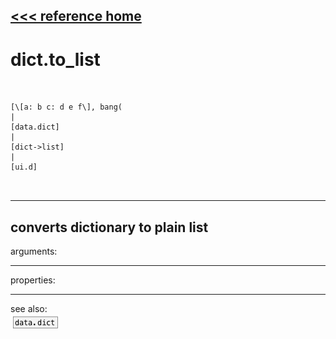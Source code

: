 [<<< reference home](ceammc_lib.md)
---

# dict.to_list

```


[\[a: b c: d e f\], bang(
|
[data.dict]
|
[dict->list]
|
[ui.d]

            
```
---
converts dictionary to plain list
---
arguments:


---
properties:


---
see also:<br>
[![data.dict](img/object_data.dict.png)](data.dict.md)
